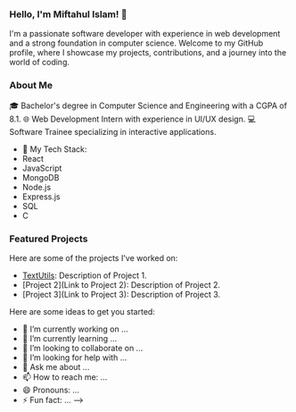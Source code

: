 ### Hello, I'm Miftahul Islam! 👋

 I'm a passionate software developer with experience in web development and a strong foundation in computer science. Welcome to my GitHub profile, where I showcase my projects, contributions, and a journey into the world of coding.

### About Me
🎓 Bachelor's degree in Computer Science and Engineering with a CGPA of 8.1.
🌐 Web Development Intern with experience in UI/UX design.
💻 Software Trainee specializing in interactive applications.
- 🌟 My Tech Stack:
- React
- JavaScript
- MongoDB
- Node.js
- Express.js
- SQL
- C
### Featured Projects
Here are some of the projects I've worked on:

- [TextUtils](https://textutils-mif.vercel.app/): Description of Project 1.
- [Project 2](Link to Project 2): Description of Project 2.
- [Project 3](Link to Project 3): Description of Project 3.








Here are some ideas to get you started:

- 🔭 I’m currently working on ...
- 🌱 I’m currently learning ...
- 👯 I’m looking to collaborate on ...
- 🤔 I’m looking for help with ...
- 💬 Ask me about ...
- 📫 How to reach me: ...
- 😄 Pronouns: ...
- ⚡ Fun fact: ...
-->
